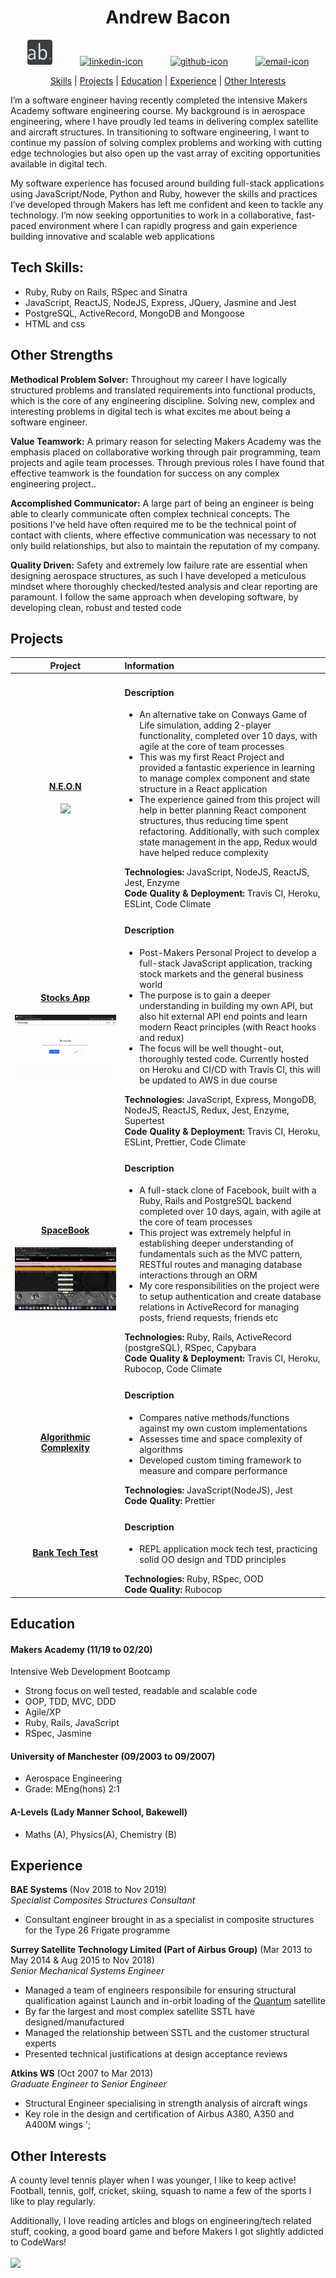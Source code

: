 <h1 align="center"> Andrew Bacon </h1>

<div align="center">
<a href="https://www.andrewbacon.dev/">
<img src="./images/logo192.png" alt="linkedin-icon" height="40" width="40" hspace="20" style="border-radius:10%"></a>
<a href="https://www.linkedin.com/in/andrew-bacon-a13942b3/">
<img src="https://www.iconfinder.com/data/icons/free-social-icons/67/linkedin_circle_color-512.png" alt="linkedin-icon" height="40" width="40" hspace="20"></a>
 <a href="https://github.com/ajbacon">
<img src="https://cdn0.iconfinder.com/data/icons/octicons/1024/mark-github-512.png" alt="github-icon" height="38" width="38" hspace="20"></a>
<a href="mailto:abacon2013@gmail.com">
<img src="https://cdn3.iconfinder.com/data/icons/linecons-free-vector-icons-pack/32/mail-512.png" alt="email-icon" height="38" width="38" hspace="20"></a>
 
 [Skills](#tech-skills) | [Projects](#projects) | [Education](#education) | [Experience](#experience) | [Other Interests](#other-interests)
 
</div>

I’m a software engineer having recently completed the intensive Makers Academy software engineering course. My background is in aerospace engineering, where I have proudly led teams in delivering complex satellite and aircraft structures. In transitioning to software engineering, I want to continue my passion of solving complex problems and working with cutting edge technologies but also open up the vast array of exciting opportunities available in digital tech.

My software experience has focused around building full-stack applications using JavaScript/Node, Python and Ruby, however the skills and practices I’ve developed through Makers has left me confident and keen to tackle any technology. I’m now seeking opportunities to work in a collaborative, fast-paced environment where I can rapidly progress and gain experience building innovative and scalable web applications


## Tech Skills:

- Ruby, Ruby on Rails, RSpec and Sinatra
- JavaScript, ReactJS, NodeJS, Express, JQuery, Jasmine and Jest
- PostgreSQL, ActiveRecord, MongoDB and Mongoose
- HTML and css

## Other Strengths

**Methodical Problem Solver:** Throughout my career I have logically structured problems and translated requirements into functional products, which is the core of any engineering discipline. Solving new, complex and interesting problems in digital tech is what excites me about being a software engineer.

**Value Teamwork:** A primary reason for selecting Makers Academy was the emphasis placed on collaborative working through pair programming, team projects and agile team processes. Through previous roles I have found that effective teamwork is the foundation for success on any complex engineering project..

**Accomplished Communicator:** A large part of being an engineer is being able to clearly communicate often complex technical concepts. The positions I've held have often required me to be the technical point of contact with clients, where effective communication was necessary to not only build relationships, but also to maintain the reputation of my company. 

**Quality Driven:** Safety and extremely low failure rate are essential when designing aerospace structures, as such I have developed a meticulous mindset where thoroughly checked/tested analysis and clear reporting are paramount. I follow the same approach when developing software, by developing clean, robust and tested code

## Projects

| Project             | Information         |
| :--------------:    |:----------------    |
| <h4>[N.E.O.N](https://github.com/even13/game_of_life) </h4> <img src="images/neon.gif" width="800" /></div> | <h4>Description</h4><ul><li>An alternative take on Conways Game of Life simulation, adding 2-player functionality, completed over 10 days, with agile at the core of team processes</li><li>This was my first React Project and provided a fantastic experience in learning to manage complex component and state structure in a React application</li><li>The experience gained from this project will help in better planning React component structures, thus reducing time spent refactoring. Additionally, with such complex state management in the app, Redux would have helped reduce complexity</li></ul><b>Technologies: </b>JavaScript, NodeJS, ReactJS, Jest, Enzyme<br><b>Code Quality & Deployment: </b>Travis CI, Heroku, ESLint, Code Climate|
| <h4>[Stocks App](https://github.com/ajbacon/StocksApp) </h4> <img src="images/stocksapp3.gif" width="800" /></div> | <h4>Description</h4> <ul><li>Post-Makers Personal Project to develop a full-stack JavaScript application, tracking stock markets and the general business world</li><li>The purpose is to gain a deeper understanding in building my own API, but also hit external API end points and learn modern React principles (with React hooks and redux)</li><li>The focus will be well thought-out, thoroughly tested code. Currently hosted on Heroku and CI/CD with Travis CI, this will be updated to AWS in due course</li></ul> <b>Technologies: </b>JavaScript, Express, MongoDB, NodeJS, ReactJS, Redux, Jest, Enzyme, Supertest<br><b>Code Quality & Deployment: </b>Travis CI, Heroku, ESLint, Prettier, Code Climate|
| <h4>[SpaceBook](https://github.com/ajbacon/acebook-true-GrIT)</h4> <img src="images/spacebook.gif" width="800" /></div> | <h4>Description</h4> <ul><li>A full-stack clone of Facebook, built with a Ruby, Rails and PostgreSQL backend completed over 10 days, again, with agile at the core of team processes</li><li>This project was extremely helpful in establishing deeper understanding of fundamentals such as the MVC pattern, RESTful routes and managing database interactions through an ORM</li><li>My core responsibilities on the project were to setup authentication and create database relations in ActiveRecord for managing posts, friend requests, friends etc</li></ul> <b>Technologies: </b>Ruby, Rails, ActiveRecord (postgreSQL), RSpec, Capybara<br><b>Code Quality & Deployment: </b>Travis CI, Heroku, Rubocop, Code Climate|
| <h4>[Algorithmic Complexity](https://github.com/ajbacon/algorithm_complexity)</h4> | <h4>Description</h4> <ul><li>Compares native methods/functions against my own custom implementations</li><li>Assesses time and space complexity of algorithms</li><li>Developed custom timing framework to measure and compare performance</li></ul><b>Technologies: </b>JavaScript(NodeJS), Jest<br><b>Code Quality: </b>Prettier|
 | <h4>[Bank Tech Test](https://github.com/ajbacon/bank_tech_test_rb)</h4> | <h4>Description</h4> <ul><li>REPL application mock tech test, practicing solid OO design and TDD principles</li></ul><b>Technologies: </b>Ruby, RSpec, OOD<br><b>Code Quality: </b>Rubocop|

## Education

#### Makers Academy (11/19 to 02/20)
Intensive Web Development Bootcamp

- Strong focus on well tested, readable and scalable code
- OOP, TDD, MVC, DDD
- Agile/XP
- Ruby, Rails, JavaScript
- RSpec, Jasmine

#### University of Manchester (09/2003 to 09/2007)

- Aerospace Engineering
- Grade: MEng(hons) 2:1

#### A-Levels (Lady Manner School, Bakewell)

- Maths (A), Physics(A), Chemistry (B)

## Experience

**BAE Systems** (Nov 2018 to Nov 2019)  
_Specialist Composites Structures Consultant_

- Consultant engineer brought in as a specialist in composite structures for the Type 26 Frigate programme

**Surrey Satellite Technology Limited (Part of Airbus Group)** (Mar 2013 to May 2014 & Aug 2015 to Nov 2018)  
_Senior Mechanical Systems Engineer_

- Managed a team of engineers responsibile for ensuring structural qualification against Launch and in-orbit loading of the [Quantum](http://www.esa.int/Applications/Telecommunications_Integrated_Applications/Quantum) satellite
- By far the largest and most complex satellite SSTL have designed/manufactured
- Managed the relationship between SSTL and the customer structural experts
- Presented technical justifications at design acceptance reviews

**Atkins WS** (Oct 2007 to Mar 2013)  
_Graduate Engineer to Senior Engineer_

- Structural Engineer specialising in strength analysis of aircraft wings
- Key role in the design and certification of Airbus A380, A350 and A400M wings
';
## Other Interests

A county level tennis player when I was younger, I like to keep active! Football, tennis, golf, cricket, skiing, squash to name a few of the sports I like to play regularly.

Additionally, I love reading articles and blogs on engineering/tech related stuff, cooking, a good board game and before Makers I got slightly addicted to CodeWars!
<br />
<br />
<a href="https://www.codewars.com/users/ajbacon"><img src="https://www.codewars.com/users/ajbacon/badges/large" /></a>

